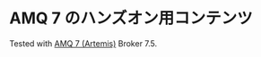 # AMQ 7 のハンズオン用コンテンツ

Tested with [AMQ 7 (Artemis)][1] Broker 7.5.

[1]: https://developers.redhat.com/products/amq/overview

